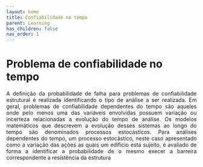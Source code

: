 ```yaml
---
layout: home
title: Confiabilidade no tempo
parent: Learning
has_children: false
nav_order: 1
---
```



<h1>Problema de confiabilidade no tempo</h1>

 

<p align = "justify">A definição da probabilidade de falha para problemas de confiabilidade estrutural é realizada identificando o tipo de análise a ser realizada. Em geral, problemas de confiabilidade dependentes do tempo são aqueles onde pelo menos uma das variáveis envolvidas possuem variação ou incerteza relacionadas a evolução do tempo de análise. Os modelos matemáticos que descrevem a evolução desses sistemas ao longo do tempo são denominados processos estocásticos. Para análises dependentes do tempo, um processo estocástico, neste caso apresentado como a variação das ações as quais um edíficio está sujeito, é avaliado de forma a identificar a probabilidade de o mesmo execer a barreira correspondente a resistência da estrutura
</p>
